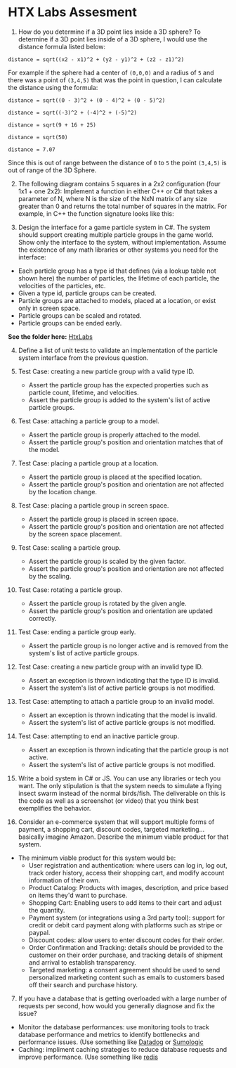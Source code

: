 # HTX Labs Assesment

1. How do you determine if a 3D point lies inside a 3D sphere?
To determine if a 3D point lies inside of a 3D sphere, I would use the distance formula listed below:

`distance = sqrt((x2 - x1)^2 + (y2 - y1)^2 + (z2 - z1)^2)`

For example if the sphere had a center of `(0,0,0)` and a radius of `5` and there was a point of `(3,4,5)` that was the point in question, I can calculate the distance using the formula:

`distance = sqrt((0 - 3)^2 + (0 - 4)^2 + (0 - 5)^2)`

`distance = sqrt((-3)^2 + (-4)^2 + (-5)^2)`

`distance = sqrt(9 + 16 + 25)`

`distance = sqrt(50)`

`distance = 7.07`

Since this is out of range between the distance of `0` to `5` the point `(3,4,5)` is out of range of the 3D Sphere.

2. The following diagram contains 5 squares in a 2x2 configuration (four 1x1 + one 2x2):
Implement a function in either C++ or C# that takes a parameter of N, where N is the size of
the NxN matrix of any size greater than 0 and returns the total number of squares in the
matrix. For example, in C++ the function signature looks like this:

3. Design the interface for a game particle system in C#. The system should support creating
multiple particle groups in the game world. Show only the interface to the system, without
implementation. Assume the existence of any math libraries or other systems you need for the
interface:
- Each particle group has a type id that defines (via a lookup table not shown here) the number of
particles, the lifetime of each particle, the velocities of the particles, etc.
- Given a type id, particle groups can be created.
- Particle groups are attached to models, placed at a location, or exist only in screen space.
- Particle groups can be scaled and rotated.
- Particle groups can be ended early.

**See the folder here:** [HtxLabs](src/HtxLabs/)

4. Define a list of unit tests to validate an implementation of the particle system interface from the
previous question.

1. Test Case: creating a new particle group with a valid type ID.
	- Assert the particle group has the expected properties such as particle count, lifetime, and velocities.
	- Assert the particle group is added to the system's list of active particle groups.

2. Test Case: attaching a particle group to a model.
	- Assert the particle group is properly attached to the model.
	- Assert the particle group's position and orientation matches that of the model.

3. Test Case: placing a particle group at a location.
	- Assert the particle group is placed at the specified location.
	- Assert the particle group's position and orientation are not affected by the location change.

4. Test Case: placing a particle group in screen space.
	- Assert the particle group is placed in screen space.
	- Assert the particle group's position and orientation are not affected by the screen space placement.

5. Test Case: scaling a particle group.
	- Assert the particle group is scaled by the given factor.
	- Assert the particle group's position and orientation are not affected by the scaling.

6. Test Case: rotating a particle group.	
	- Assert the particle group is rotated by the given angle.
	- Assert the particle group's position and orientation are updated correctly.

7. Test Case: ending a particle group early.
	- Assert the particle group is no longer active and is removed from the system's list of active particle groups.

8. Test Case: creating a new particle group with an invalid type ID.
	- Assert an exception is thrown indicating that the type ID is invalid.
	- Assert the system's list of active particle groups is not modified.

8. Test Case: attempting to attach a particle group to an invalid model.
	- Assert an exception is thrown indicating that the model is invalid.
	- Assert the system's list of active particle groups is not modified.

9. Test Case: attempting to end an inactive particle group.
	- Assert an exception is thrown indicating that the particle group is not active.
	- Assert the system's list of active particle groups is not modified.

5. Write a boid system in C# or JS. You can use any libraries or tech you want. The only stipulation
is that the system needs to simulate a flying insect swarm instead of the normal birds/fish. The
deliverable on this is the code as well as a screenshot (or video) that you think best exemplifies the
behavior.

6. Consider an e-commerce system that will support multiple forms of payment, a shopping cart,
discount codes, targeted marketing…basically imagine Amazon. Describe the minimum viable product
for that system.
- The minimum viable product for this system would be:
	- User registration and authentication: where users can log in, log out, track order history, access their shopping cart, and modify account information of their own.
	- Product Catalog: Products with images, description, and price based on items they'd want to purchase.
	- Shopping Cart: Enabling users to add items to their cart and adjust the quantity.
	- Payment system (or integrations using a 3rd party tool): support for credit or debit card payment along with platforms such as stripe or paypal.
	- Discount codes: allow users to enter discount codes for their order.
	- Order Confirmation and Tracking: details should be provided to the customer on their order purchase, and tracking details of shipment and arrival to establish transparency.
	- Targeted marketing: a consent agreement should be used to send personalized marketing content such as emails to customers based off their search and purchase history.

7. If you have a database that is getting overloaded with a large number of requests per second,
how would you generally diagnose and fix the issue?
- Monitor the database performances: use monitoring tools to track database performance and metrics to identify bottlenecks and performance issues. (Use something like [Datadog](https://www.datadoghq.com/) or [Sumologic](https://www.sumologic.com/) 
- Caching: impliment caching strategies to reduce database requests and improve performance. (Use something like [redis](https://redis.com/)